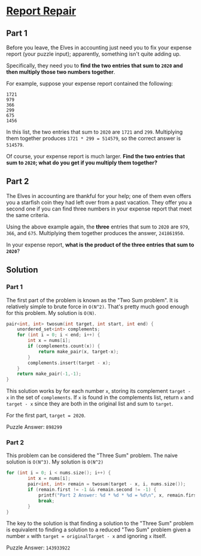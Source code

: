 # [Report Repair](https://adventofcode.com/2020/day/1)

## Part 1
Before you leave, the Elves in accounting just need you to fix your expense report (your puzzle input); apparently, something isn't quite adding up.

Specifically, they need you to **find the two entries that sum to `2020` and then multiply those two numbers together**.

For example, suppose your expense report contained the following:
```
1721
979
366
299
675
1456
```
In this list, the two entries that sum to `2020` are `1721` and `299`. Multiplying them together produces `1721 * 299 = 514579`, so the correct answer is `514579`.

Of course, your expense report is much larger. **Find the two entries that sum to `2020`; what do you get if you multiply them together?**

## Part 2
The Elves in accounting are thankful for your help; one of them even offers you a starfish coin they had left over from a past vacation. They offer you a second one if you can find three numbers in your expense report that meet the same criteria.

Using the above example again, the **three** entries that sum to `2020` are `979`, `366`, and `675`. Multiplying them together produces the answer, `241861950`.

In your expense report, **what is the product of the three entries that sum to `2020`**?

## Solution
### Part 1
The first part of the problem is known as the "Two Sum problem". It is relatively simple to brute force in `O(N^2)`. That's pretty much good enough for this problem. My solution is `O(N)`.
```c++
pair<int, int> twosum(int target, int start, int end) {
    unordered_set<int> complements;
    for (int i = 0; i < end; i++) {
        int x = nums[i];
        if (complements.count(x)) {
            return make_pair(x, target-x);
        }
        complements.insert(target - x);
    }
    return make_pair(-1,-1);
}
```
This solution works by for each number `x`, storing its complement `target - x` in the set of `complements`. If `x` is found in the complements list, return `x` and `target - x` since they are both in the original list and sum to `target`.

For the first part, `target = 2020`.

Puzzle Answer: `898299`

### Part 2
This problem can be considered the "Three Sum" problem. The naive solution is `O(N^3)`. My solution is `O(N^2)` 
```c++
for (int i = 0; i < nums.size(); i++) {
        int x = nums[i];
        pair<int, int> remain = twosum(target - x, i, nums.size());
        if (remain.first != -1 && remain.second != -1) {
            printf("Part 2 Answer: %d * %d * %d = %d\n", x, remain.first, remain.second, x * remain.first * remain.second);
            break;
        }
}
```
The key to the solution is that finding a solution to the "Three Sum" problem is equivalent to finding a solution to a reduced "Two Sum" problem given a number `x` with `target = originalTarget - x` and ignoring `x` itself.

Puzzle Answer: `143933922`